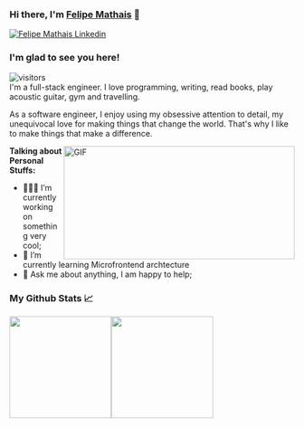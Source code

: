 ### Hi there, I'm [Felipe Mathais](https://github.com/fehmathais) 👋

<a href="https://www.linkedin.com/in/felipe-mathais/" rel="some text">![Felipe Mathais Linkedin](https://img.shields.io/badge/LinkedIn-0077B5?style=for-the-badge&logo=linkedin&logoColor=white)</a>

### I'm glad to see you here!  
![visitors](https://visitor-badge.glitch.me/badge?page_id=page.fehmathais)  
I'm a full-stack engineer. I love programming, writing, read books, play acoustic guitar, gym and travelling.

As a software engineer, I enjoy using my obsessive attention to detail, my unequivocal love for making things that change the world. That's why I like to make things that make a difference.

<img align="right" alt="GIF" src="https://github.com/Gapur/Gapur/blob/master/coding.gif?raw=true" width="408" height="200" />
  
**Talking about Personal Stuffs:**

- 👨🏻‍💻 I’m currently working on something very cool;
- 🚀 I’m currently learning Microfrontend archtecture
- 💬 Ask me about anything, I am happy to help;

### My Github Stats 📈
<img height="180rem" src="https://github-readme-stats.vercel.app/api?username=fehmathais&show_icons=true&hide_border=true&&count_private=true&include_all_commits=true&theme=ayu-mirage" /><img height="180rem" src="https://github-readme-stats.vercel.app/api/top-langs/?username=fehmathais&layout=compact&theme=ayu-mirage" />
<!--
**fehmathais/fehmathais** is a ✨ _special_ ✨ repository because its `README.md` (this file) appears on your GitHub profile.
